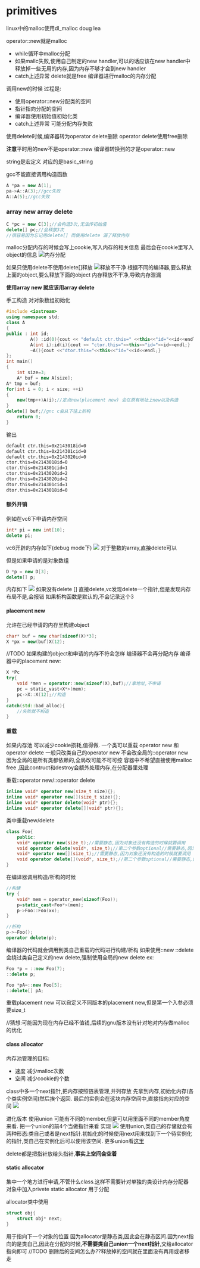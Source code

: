 # primitives

linux中的malloc使用dl_malloc doug lea

operator::new就是malloc
- while循环中malloc分配
- 如果mallc失败,使用自己制定的new handler,可以的话应该在new handler中释放掉一些无用的内存,因为内存不够才会到new handler
- catch上述异常
delete就是free
编译器进行malloc的内存分配

调用new的时候  过程是:
- 使用operator::new分配类的空间
- 指针指向分配的空间
- 编译器使用初始值初始化类
- catch上述异常 可能分配内存失败

使用delete时候,编译器转为operator delete删除
operator delete使用free删除

**注意**平时用的new不是operator::new 编译器转换到的才是operator::new

string是宏定义 对应的是basic_string

gcc不能直接调用构造函数
```cpp
A *pa = new A(1);
pa->A::A(3);//gcc失败
A::A(5);//gcc失败
```

### array new array delete
```cpp
C *pc = new C[3];//会构造3次,无法传初始值
delete[] pc;//会释放3次
//很容易因为忘记用delete[] 而使用delete 漏了释放内存
```
malloc分配内存的时候会写上cookie,写入内存的相关信息
最后会在cookie里写入object的信息
![内存分配](../imgs/stl/malloc内存分配.png)


如果只使用delete不使用delete[]释放
![释放不干净](../imgs/stl/malloc没有释放对象数据内存.png)
根据不同的编译器,要么释放上面的object,要么释放下面的object
内存释放不干净,导致内存泄漏

**使用array new 就应该用array delete**

手工构造 对对象数组初始化
```cpp
#include <iostream>
using namespace std;
class A
{
public : int id;
         A() :id(0){cout << "default ctr.this=" <<this<<"id="<<id<<endl;}
         A(int i):id(i){cout << "ctor.this="<<this<<"id="<<id<<endl;}
         ~A(){cout <<"dtor.this="<<this<<"id="<<id<<endl;}
};
int main()
{
    int size=3;
    A* buf = new A[size];
A* tmp = buf;
for(int i = 0; i < size; ++i)
{
    new(tmp++)A(i);//定点new(placement new) 会在原有地址上new以及构造
}
delete[] buf;//gnc c会从下往上析构
    return 0;
}
```
输出
```bash
default ctr.this=0x2143018id=0
default ctr.this=0x214301cid=0
default ctr.this=0x2143020id=0
ctor.this=0x2143018id=0
ctor.this=0x214301cid=1
ctor.this=0x2143020id=2
dtor.this=0x2143020id=2
dtor.this=0x214301cid=1
dtor.this=0x2143018id=0
```

#### 额外开销
例如在vc6下申请内存空间
```cpp
int* pi = new int[10];
delete pi;
```
vc6开辟的内存如下(debug mode下)
![](../imgs/stl/malloc_int_array.png)
对于整数的array,直接delete可以

但是如果申请的是对象数组
```cpp
D *p = new D[3];
delete[] p;
```
内存如下
![](../imgs/stl/malloc_object_array.png)
如果没有delete [] 直接delete,vc发现delete一个指针,但是发现内存布局不是,会报错
如果析构函数是默认的,不会记录这个3

#### placement new
允许在已经申请的内存里构建object
```cpp
char* buf = new char[sizeof(X)*3];
X *px = new(buf)X(12);
```
//TODO 如果构建的object和申请的内存不符会怎样
编译器不会再分配内存
编译器中的placement new:
```cpp
X *Pc
try{
    void *men = operator::new(sizeof(X),buf);//拿地址,不申请
    pc = static_vast<X*>(mem);
    pc->X::X(12);//构造
}
catch(std::bad_alloc){
    //失败就不构造
}
```

#### 重载
如果内存池 可以减少cookie损耗,值得做.
一个类可以重载 operator new 和operator delete
一般只改类自己的operator new 不会改全局的::operator new 因为全局的是所有类都依赖的,全局改可能不可可控
容器中不希望直接使用malloc free ,因此contruct和destroy会额外处理内存,在分配器里处理

重载::operator new/::operator delete
```cpp
inline void* operator new(size_t size){};
inline void* operator new[](size_t size){};
inline void* operator delete(void* ptr){};
inline void* operator delete[](void* ptr){};

```
类中重载new/delete
```cpp
class Foo{
    public:
    void* operator new(size_t);//需要静态,因为对象还没有构造的时候就要调用
    void operator delete(void*, size_t);//第二个参数optional//需要静态,因为对象还没有构造的时候就要调用
    void* operator new[](size_t);//需要静态,因为对象还没有构造的时候就要调用
    void operator delete[](void*, size_t);//第二个参数optional//需要静态,因为对象还没有构造的时候就要调用
}
```
在编译器调用构造/析构的时候
```cpp
//构建
try {
    void* mem = operator_new(sizeof(Foo));
    p=static_cast<Foo*>(mem);
    p->Foo::Foo(xx);
}

//析构
p->~Foo();
operator delete(p);
```
编译器的代码就会调用到类自己重载的代码进行构建/析构
如果使用::new ::delete 会绕过类自己定义的new delete,强制使用全局的new delete
ex:
```cpp
Foo *p = ::new Foo(7);
::delete p;

Foo *pA=::new Foo[5];
::delete[] pA;
```

重载placement new
可以自定义不同版本的placement new,但是第一个入参必须要size_t

//猜想:可能因为现在内存已经不值钱,后续的gnu版本没有针对地对内存做malloc的优化
 #### class allocator 
 内存池管理的目标:
 - 速度 减少malloc次数
 - 空间 减少cookie的个数

class中多一个next指针,把内存按照链表管理,并列存放
先拿到内存,初始化内存(各个类实例空间)然后挨个返回.
最后的实例会在这块内存空间中,直接指向对应的空间
![](../imgs/stl/per_class_allocator_1.png)


进化版本
使用union
可能有不同的member,但是可以用里面不同的member角度来看.
把一个union的前4个当做指针来看
实现
![](../imgs/stl/per_class_allocator_2.png)
使用union,类自己的存储就会有两种形态:类自己或者是next指针.初始化的时候使用next用来找到下一个待实例化的指针,类自己在实例化后可以使用该空间.
更多union看[这里](../c++/union.md)

delete都是把指针放给头指针,**事实上空间会空着**

#### static allocator
集中一个地方进行申请,不管什么class.这样不需要针对单独的类设计内存分配器
对象中加入privete static allocator 用于分配

allocator类中使用
```cpp
struct obj{
    struct obj* next;
}
```
用于指向下一个对象的位置
因为allocator是静态类,因此会在静态区间.因为next指向的是类自己,因此在分配的时候,**不需要类自己union一个next指针**,交给allocator指向即可
//TODO 删除后的空间怎么办??释放掉的空间就在里面没有再用或者移走



 


















